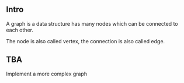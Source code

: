 ## Intro
A graph is a data structure has many nodes which can be connected to each other.

The node is also called vertex, the connection is also called edge.

## TBA
Implement a more complex graph